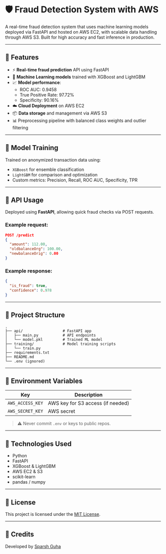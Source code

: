 # 🛡️ Fraud Detection System with AWS

A real-time fraud detection system that uses machine learning models deployed via FastAPI and hosted on AWS EC2, with scalable data handling through AWS S3. Built for high accuracy and fast inference in production.

---

## 🚀 Features

- ⚡ **Real-time fraud prediction** API using FastAPI
- 🧠 **Machine Learning models** trained with XGBoost and LightGBM
- 📈 **Model performance**:  
  - ROC AUC: 0.9458  
  - True Positive Rate: 97.72%  
  - Specificity: 90.16%
- ☁️ **Cloud Deployment** on AWS EC2
- 📦 **Data storage** and management via AWS S3
- 📊 Preprocessing pipeline with balanced class weights and outlier filtering

---

## 🧠 Model Training

Trained on anonymized transaction data using:
- `XGBoost` for ensemble classification
- `LightGBM` for comparison and optimization
- Custom metrics: Precision, Recall, ROC AUC, Specificity, TPR

---

## 🧪 API Usage

Deployed using **FastAPI**, allowing quick fraud checks via POST requests.

### Example request:
```json
POST /predict
{
  "amount": 112.00,
  "oldbalanceOrg": 100.00,
  "newbalanceOrig": 0.00
}
```

### Example response:
```json
{
  "is_fraud": true,
  "confidence": 0.978
}
```

---

## 📁 Project Structure

```
.
├── api/                  # FastAPI app
│   ├── main.py           # API endpoints
│   └── model.pkl         # Trained ML model
├── training/             # Model training scripts
│   └── train.py
├── requirements.txt
├── README.md
└── .env (ignored)
```

---

## 🔐 Environment Variables

| Key              | Description                       |
|------------------|-----------------------------------|
| `AWS_ACCESS_KEY` | AWS key for S3 access (if needed) |
| `AWS_SECRET_KEY` | AWS secret                        |

> ⚠️ Never commit `.env` or keys to public repos.

---

## 🧠 Technologies Used

- Python
- FastAPI
- XGBoost & LightGBM
- AWS EC2 & S3
- scikit-learn
- pandas / numpy

---

## 📜 License

This project is licensed under the [MIT License](https://github.com/SG7504/Fraud-Detection-System-with-AWS/blob/main/LICENSE).

---

## 📌 Credits

Developed by [Sparsh Guha](https://github.com/SG7504)
